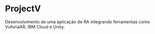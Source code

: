 # ProjectV
Desenvolvimento de uma aplicação de RA integrando ferramentas como VuforiaAR, IBM Cloud e Unity.
